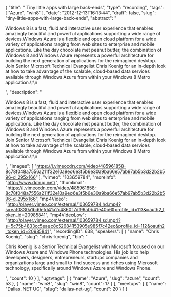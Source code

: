 {
  "title": " Tiny little apps with large back-ends",
  "type": "recording",
  "tags": [
    "Azure",
    "win8"
  ],
  "date": "2012-12-13T16:13:44",
  "draft": false,
  "slug": "tiny-little-apps-with-large-back-ends",
  "abstract": "<p>Windows 8 is a fast, fluid and interactive user experience that enables amazingly beautiful and powerful applications supporting a wide range of devices.Windows Azure is a flexible and open cloud platform for a wide variety of applications ranging from web sites to enterprise and mobile applications. Like the day chocolate met peanut butter, the combination of Windows 8 and Windows Azure represents a powerful architecture for building the next generation of applications for the reimagined desktop. Join Senior Microsoft Technical Evangelist Chris Koenig for an in-depth look at how to take advantage of the scalable, cloud-based data services available through Windows Azure from within your Windows 8 Metro application.\r\n</p>",
  "description": "<p>Windows 8 is a fast, fluid and interactive user experience that enables amazingly beautiful and powerful applications supporting a wide range of devices.Windows Azure is a flexible and open cloud platform for a wide variety of applications ranging from web sites to enterprise and mobile applications. Like the day chocolate met peanut butter, the combination of Windows 8 and Windows Azure represents a powerful architecture for building the next generation of applications for the reimagined desktop. Join Senior Microsoft Technical Evangelist Chris Koenig for an in-depth look at how to take advantage of the scalable, cloud-based data services available through Windows Azure from within your Windows 8 Metro application.\r\n</p>",
  "images": [
    "https://i.vimeocdn.com/video/485961858-8c78f048a7556a211f32e10a9ec6e3f5b6e30a9ba66e57ab97ab5b3d22b2b596-d_295x166"
  ],
  "vimeo": "103659784",
  "moreinfo": "http://www.ddnug.net/",
  "thumbnail": "https://i.vimeocdn.com/video/485961858-8c78f048a7556a211f32e10a9ec6e3f5b6e30a9ba66e57ab97ab5b3d22b2b596-d_295x166",
  "mp4Video": "http://player.vimeo.com/external/103659784.hd.mp4?s=eaf0830a1bd0efd41a2c4860f7df96a0b41e40b6&profile_id=113&oauth2_token_id=20985841",
  "mp4VideoLow": "http://player.vimeo.com/external/103659784.sd.mp4?s=5c75b4833cc5eaec8c52684153905e985f7c42ec&profile_id=112&oauth2_token_id=20985841",
  "recordingID": 638,
  "speakers": [
    {
      "name": "Chris Koenig",
      "slug": "chris-koenig",
      "bio": "<p>Chris Koenig is a Senior Technical Evangelist with Microsoft focused on our Windows Azure and Windows Phone technologies.  His job is to help developers, designers, entrepreneurs, startups companies and organizations large and small to find success and riches using Microsoft technology, specifically around Windows Azure and Windows Phone.</p>",
      "count": 10
    }
  ],
  "ugtvtags": [
    {
      "name": "Azure",
      "slug": "azure",
      "count": 53
    },
    {
      "name": "win8",
      "slug": "win8",
      "count": 17
    }
  ],
  "meetups": [
    {
      "name": "Dallas .NET UG",
      "slug": "dallas-net-ug",
      "count": 20
    }
  ]
}